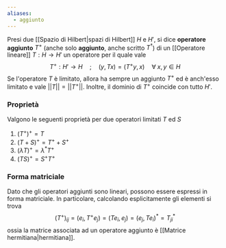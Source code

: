 ```yaml
---
aliases:
  - aggiunto
---
```

Presi due [[Spazio di Hilbert|spazi di Hilbert]] $H$ e $H'$, si dice **operatore aggiunto** $T^{+}$ (anche solo **aggiunto**, anche scritto $T^{\dagger}$) di un [[Operatore lineare]] $T:H \rightarrow H'$ un operatore per il quale vale
$$T^{+}:H'\rightarrow H\quad;\quad(y,Tx)=(T^{+}y,x)\quad\forall\;x,y\in H$$
Se l'operatore $T$ è limitato, allora ha sempre un aggiunto $T^{+}$ ed è anch'esso limitato e vale $||T||=||T^{+}||$. Inoltre, il dominio di $T^{+}$ coincide con tutto $H'$.
### Proprietà
Valgono le seguenti proprietà per due operatori limitati $T$ ed $S$
1. $(T^{+})^{+}=T$
2. $(T+S)^{+}=T^{+}+S^{+}$
3. $(\lambda T)^{+}=\lambda^{*}T^{+}$
4. $(TS)^{+}=S^{+}T^{+}$
### Forma matriciale
Dato che gli operatori aggiunti sono lineari, possono essere espressi in forma matriciale. In particolare, calcolando esplicitamente gli elementi si trova
$$(T^{+})_{ij}=(e_{i},T^{+}e_{j})=(Te_{i},e_{j})=(e_{j},Te_{i})^{*}=T_{ji}^{*}$$
ossia la matrice associata ad un operatore aggiunto è [[Matrice hermitiana|hermitiana]].